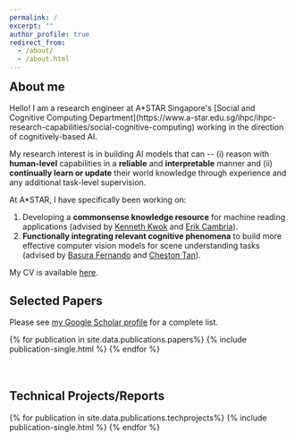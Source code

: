 ```yaml
---
permalink: /
excerpt: ""
author_profile: true
redirect_from: 
  - /about/
  - /about.html
---
```

<h2 style="margin-top:0;"> About me </h2>
Hello! I am a research engineer at A*STAR Singapore's [Social and Cognitive Computing Department](https://www.a-star.edu.sg/ihpc/ihpc-research-capabilities/social-cognitive-computing) working in the direction of cognitively-based AI. 

My research interest is in building AI models that can -- (i) reason with **human-level** capabilities in a **reliable** and **interpretable** manner and (ii) **continually learn or update** their world knowledge through experience and any additional task-level supervision.

At A*STAR, I have specifically been working on:
1. Developing a **commonsense knowledge resource** for machine reading applications (advised by [Kenneth Kwok](https://www.researchgate.net/profile/Kenneth-Kwok-2) and [Erik Cambria](https://dr.ntu.edu.sg/cris/rp/rp00927)).
2. **Functionally integrating relevant cognitive phenomena** to build more effective computer vision models for scene understanding tasks (advised by [Basura Fernando](https://basurafernando.github.io/) and [Cheston Tan](https://scholar.google.com/citations?user=Up0UYEYAAAAJ)).

My CV is available [here](/cv/).

<h2 style="clear: both;" id="papers">Selected Papers </h2>
<p>Please see <a href="https://scholar.google.com/citations?user=GmGNq2MAAAAJ&hl=en">my Google Scholar profile</a> for a complete list.</p>
{% for publication in site.data.publications.papers%}
  {% include publication-single.html %}
{% endfor %}

<h2 style="clear: both; margin-top:3em;" id="techproj">Technical Projects/Reports</h2>
{% for publication in site.data.publications.techprojects%}
  {% include publication-single.html %}
{% endfor %}






